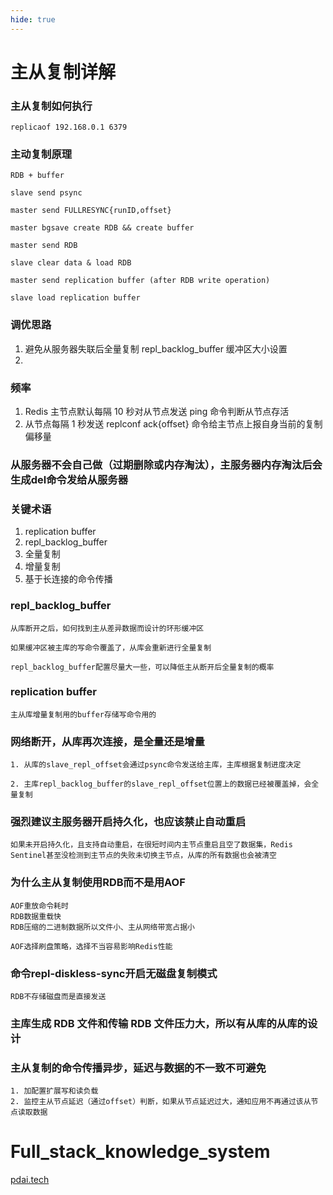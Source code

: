 ```yaml
---
hide: true
---
```

# 主从复制详解

### 主从复制如何执行

```
replicaof 192.168.0.1 6379
```

### 主动复制原理 

```
RDB + buffer

slave send psync

master send FULLRESYNC{runID,offset}

master bgsave create RDB && create buffer 

master send RDB

slave clear data & load RDB

master send replication buffer (after RDB write operation)

slave load replication buffer
```

### 调优思路

1. 避免从服务器失联后全量复制 repl_backlog_buffer 缓冲区大小设置
2. 

### 频率

1. Redis 主节点默认每隔 10 秒对从节点发送 ping 命令判断从节点存活
2. 从节点每隔 1 秒发送 replconf ack{offset} 命令给主节点上报自身当前的复制偏移量


### 从服务器不会自己做（过期删除或内存淘汰），主服务器内存淘汰后会生成del命令发给从服务器

### 关键术语

1. replication buffer
2. repl_backlog_buffer
3. 全量复制
4. 增量复制
5. 基于长连接的命令传播


### repl_backlog_buffer
```
从库断开之后，如何找到主从差异数据而设计的环形缓冲区

如果缓冲区被主库的写命令覆盖了，从库会重新进行全量复制

repl_backlog_buffer配置尽量大一些，可以降低主从断开后全量复制的概率
```

### replication buffer
```
主从库增量复制用的buffer存储写命令用的
```

### 网络断开，从库再次连接，是全量还是增量
```
1. 从库的slave_repl_offset会通过psync命令发送给主库，主库根据复制进度决定

2. 主库repl_backlog_buffer的slave_repl_offset位置上的数据已经被覆盖掉，会全量复制
```

### 强烈建议主服务器开启持久化，也应该禁止自动重启
```
如果未开启持久化，且支持自动重启，在很短时间内主节点重启且空了数据集，Redis Sentinel甚至没检测到主节点的失败未切换主节点，从库的所有数据也会被清空
```



### 为什么主从复制使用RDB而不是用AOF
```
AOF重放命令耗时
RDB数据重载快
RDB压缩的二进制数据所以文件小、主从网络带宽占据小

AOF选择刷盘策略，选择不当容易影响Redis性能
```


### 命令repl-diskless-sync开启无磁盘复制模式
```
RDB不存储磁盘而是直接发送
```

### 主库生成 RDB 文件和传输 RDB 文件压力大，所以有从库的从库的设计


### 主从复制的命令传播异步，延迟与数据的不一致不可避免
```
1. 加配置扩展写和读负载
2. 监控主从节点延迟（通过offset）判断，如果从节点延迟过大，通知应用不再通过该从节点读取数据
```

# Full_stack_knowledge_system

[pdai.tech](https://pdai.tech/)
